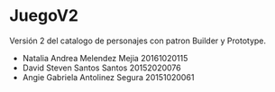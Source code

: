 # JuegoV2

Versión 2 del catalogo de personajes con patron Builder y Prototype.

* Natalia Andrea Melendez Mejia 20161020115
* David Steven Santos Santos 20152020076
* Angie Gabriela Antolinez Segura 20151020061
